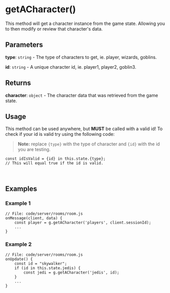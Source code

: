 # getACharacter()

This method will get a character instance from the game state. Allowing you to then modify or review that character's data.
​

## Parameters

**type**: `string` - The type of characters to get, ie. player, wizards, goblins.

**id**: `string` - A unique character id, ie. player1, player2, goblin3.

## Returns

**character**: `object` - The character data that was retrieved from the game state.
​

## Usage

This method can be used anywhere, but **MUST** be called with a valid id! To check if your id is valid try using the following code:

> **Note:** replace `{type}` with the type of character and `{id}` with the id you are testing.

```
const idIsValid = {id} in this.state.{type};
// This will equal true if the id is valid.
```

​

## Examples

### Example 1

```
// File: code/server/rooms/room.js
onMessage(client, data) {
	const player = g.getACharacter('players', client.sessionId);
	...
}
```

### Example 2

```
// File: code/server/rooms/room.js
onUpdate() {
	const id = "skywalker";
	if (id in this.state.jedis) {
		const jedi = g.getACharacter('jedis', id);
	}
	...
}
```

